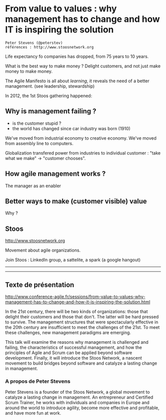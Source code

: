 # From value to values : why management has to change and how IT is inspiring the solution
    Peter Stevens (@peterstev)
    références : http://www.stoosnetwork.org


Life expectancy fo companies has dropped, from 75 years to 10 years.

What is the best way to make money ? Delight customers, and not just make money to make money.

The Agile Manifesto is all about *learning*, it reveals the need of a better management.  (see leadership, stewardship)

In 2012, the 1st Stoos gathering happened:

## Why is management failing ?

* is the customer stupid ?
* the world has changed since car industry was born (1910)

We've moved from industrial economy to creative economy.
We've moved from assembly line to computers.

Globalization transfered power from industries to individual customer : "take what we make" -> "customer chooses".

## How agile management works ?
The manager as an enabler

## Better ways to make (customer visible) value
Why ?

## Stoos
http://www.stoosnetwork.org

Movement about agile organizations.

Join Stoos : LinkedIn group, a sattelite, a spark (a google hangout)

----
----
## Texte de présentation
http://www.conference-agile.fr/sessions/from-value-to-values-why-management-has-to-change-and-how-it-is-inspiring-the-solution.html

In the 21st century, there will be two kinds of organizations: those that delight their customers and those that don't. The latter will be hard pressed to survive. The management structures that were spectacularly effective in the 20th century are insufficient to meet the challenges of the 21st. To meet these challenges, new management paradigms are emerging.

This talk will examine the reasons why management is challenged and failing, the characteristics of successful management, and how the principles of Agile and Scrum can be applied beyond software development. Finally, it will introduce the Stoos Network, a nascent movement to build bridges beyond software and catalyze a lasting change in management.

### A propos de Peter Stevens
Peter Stevens is a founder of the Stoos Network, a global movement to catalyze a lasting change in management. An entrepreneur and Certified Scrum Trainer, he works with individuals and companies in Europe and around the world to introduce agility, become more effective and profitable, and have more fun at work.
